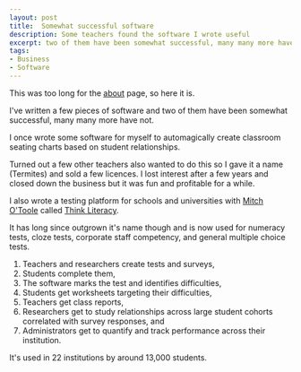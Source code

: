 ```yaml
---
layout: post
title:  Somewhat successful software
description: Some teachers found the software I wrote useful
excerpt: two of them have been somewhat successful, many many more have not
tags:
- Business
- Software
---
```


This was too long for the [about](/about) page, so here it is.

I've written a few pieces of software and two of them have been somewhat successful, many many more have not.

I once wrote some software for myself to automagically create classroom seating charts based on student relationships.

Turned out a few other teachers also wanted to do this so I gave it a name (Termites) and sold a few licences. I lost interest after a few years and closed down the business but it was fun and profitable for a while.

I also wrote a testing platform for schools and universities with [Mitch O'Toole](http://www.newcastle.edu.au/profile/mitch-otoole) called [Think Literacy](https://thinkliteracy.com/).

It has long since outgrown it's name though and is now used for numeracy tests, cloze tests, corporate staff competency, and general multiple choice tests.

1. Teachers and researchers create tests and surveys,
2. Students complete them,
3. The software marks the test and identifies difficulties,
4. Students get worksheets targeting their difficulties,
5. Teachers get class reports,
6. Researchers get to study relationships across large student cohorts correlated with survey responses, and
7. Administrators get to quantify and track performance across their institution.

It's used in 22 institutions by around 13,000 students.
